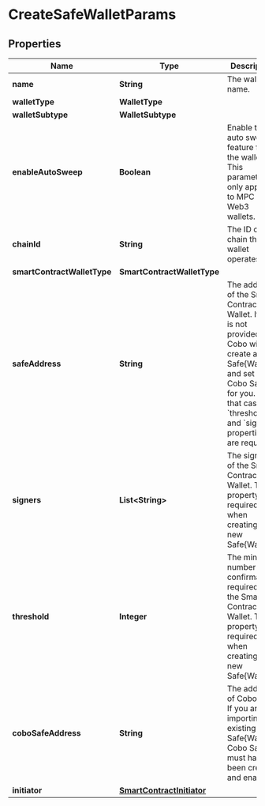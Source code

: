 

# CreateSafeWalletParams


## Properties

| Name | Type | Description | Notes |
|------------ | ------------- | ------------- | -------------|
|**name** | **String** | The wallet name. |  |
|**walletType** | **WalletType** |  |  |
|**walletSubtype** | **WalletSubtype** |  |  |
|**enableAutoSweep** | **Boolean** | Enable the auto sweep feature for the wallet. This parameter only applies to MPC and Web3 wallets. |  [optional] |
|**chainId** | **String** | The ID of the chain that the wallet operates on. |  |
|**smartContractWalletType** | **SmartContractWalletType** |  |  |
|**safeAddress** | **String** | The address of the Smart Contract Wallet. If this is not provided, Cobo will create a new Safe{Wallet} and set up Cobo Safe for you. In that case, the &#x60;threshold&#x60; and &#x60;signers&#x60; properties are required. |  [optional] |
|**signers** | **List&lt;String&gt;** | The signers of the Smart Contract Wallet. This property is required when creating a new Safe{Wallet}. |  [optional] |
|**threshold** | **Integer** | The minimum number of confirmations required for the Smart Contract Wallet. This property is required when creating a new Safe{Wallet}. |  [optional] |
|**coboSafeAddress** | **String** | The address of Cobo Safe. If you are importing an existing Safe{Wallet}, Cobo Safe must have been created and enabled. |  [optional] |
|**initiator** | [**SmartContractInitiator**](SmartContractInitiator.md) |  |  [optional] |



